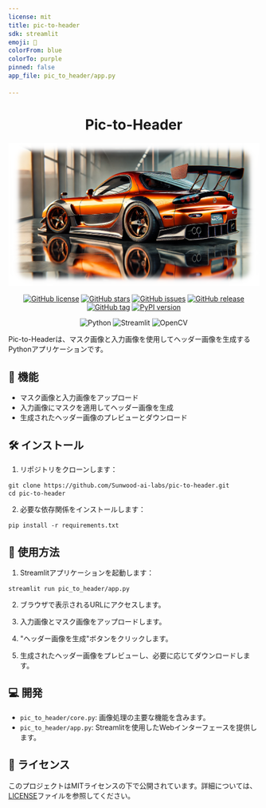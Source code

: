```yaml
---
license: mit
title: pic-to-header
sdk: streamlit
emoji: 🐨
colorFrom: blue
colorTo: purple
pinned: false
app_file: pic_to_header/app.py

---
```


<div align="center">

# Pic-to-Header

![Pic-to-Header Result](https://raw.githubusercontent.com/Sunwood-ai-labs/pic-to-header/refs/heads/main/assets/result.png)

[![GitHub license](https://img.shields.io/github/license/Sunwood-ai-labs/pic-to-header)](https://github.com/Sunwood-ai-labs/pic-to-header/blob/main/LICENSE)
[![GitHub stars](https://img.shields.io/github/stars/Sunwood-ai-labs/pic-to-header)](https://github.com/Sunwood-ai-labs/pic-to-header/stargazers)
[![GitHub issues](https://img.shields.io/github/issues/Sunwood-ai-labs/pic-to-header)](https://github.com/Sunwood-ai-labs/pic-to-header/issues)
[![GitHub release](https://img.shields.io/github/release/Sunwood-ai-labs/pic-to-header.svg)](https://GitHub.com/Sunwood-ai-labs/pic-to-header/releases/)
[![GitHub tag](https://img.shields.io/github/tag/Sunwood-ai-labs/pic-to-header.svg)](https://GitHub.com/Sunwood-ai-labs/pic-to-header/tags/)
[![PyPI version](https://badge.fury.io/py/pic-to-header.svg)](https://badge.fury.io/py/pic-to-header)

![Python](https://img.shields.io/badge/python-3670A0?style=for-the-badge&logo=python&logoColor=ffdd54)
![Streamlit](https://img.shields.io/badge/Streamlit-FF4B4B?style=for-the-badge&logo=Streamlit&logoColor=white)
![OpenCV](https://img.shields.io/badge/opencv-%23white.svg?style=for-the-badge&logo=opencv&logoColor=white)

</div>

Pic-to-Headerは、マスク画像と入力画像を使用してヘッダー画像を生成するPythonアプリケーションです。

## 🚀 機能

- マスク画像と入力画像をアップロード
- 入力画像にマスクを適用してヘッダー画像を生成
- 生成されたヘッダー画像のプレビューとダウンロード

## 🛠️ インストール

1. リポジトリをクローンします：

```
git clone https://github.com/Sunwood-ai-labs/pic-to-header.git
cd pic-to-header
```

2. 必要な依存関係をインストールします：

```
pip install -r requirements.txt
```

## 📖 使用方法

1. Streamlitアプリケーションを起動します：

```
streamlit run pic_to_header/app.py
```

2. ブラウザで表示されるURLにアクセスします。

3. 入力画像とマスク画像をアップロードします。

4. "ヘッダー画像を生成"ボタンをクリックします。

5. 生成されたヘッダー画像をプレビューし、必要に応じてダウンロードします。

## 💻 開発

- `pic_to_header/core.py`: 画像処理の主要な機能を含みます。
- `pic_to_header/app.py`: Streamlitを使用したWebインターフェースを提供します。

## 📄 ライセンス

このプロジェクトはMITライセンスの下で公開されています。詳細については、[LICENSE](LICENSE)ファイルを参照してください。
